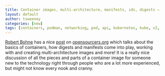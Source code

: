 ```yaml
---
title: Container images, multi-architecture, manifests, ids, digests – what’s behind?
layout: default
author: tsweeney
categories: [new]
tags: [containers, podman, networking, pod, api, kubernetes, kube, v2, hpc, windows, mac]
---
```


[Robert Bohne](https://twitter.com/RobertBohne) has a nice [post](https://www.opensourcerers.org/2020/11/16/container-images-multi-architecture-manifests-ids-digests-whats-behind/) on
[opensourcers.org](https://www.opensourcerers.org) which talks about the basics of containers, how digests and manifests come into play,
working with and creating multi-architecture images and more! It is a really nice discussion of all the pieces and parts of a container image for someone new to the technology right through
people who are a lot more experienced, but might not know every nook and cranny.
